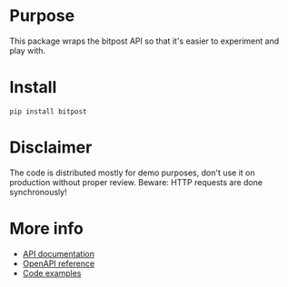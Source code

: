 # Purpose
This package wraps the bitpost API so that it's easier to experiment and play with.

# Install
`pip install bitpost`

# Disclaimer
The code is distributed mostly for demo purposes, don't use it on production without proper review. Beware: HTTP requests are done synchronously!

# More info
* [API documentation](https://docs.bitpost.co)
* [OpenAPI reference](https://apidocs.bitpost.co)
* [Code examples](https://github.com/bitpostAPI/examples)
